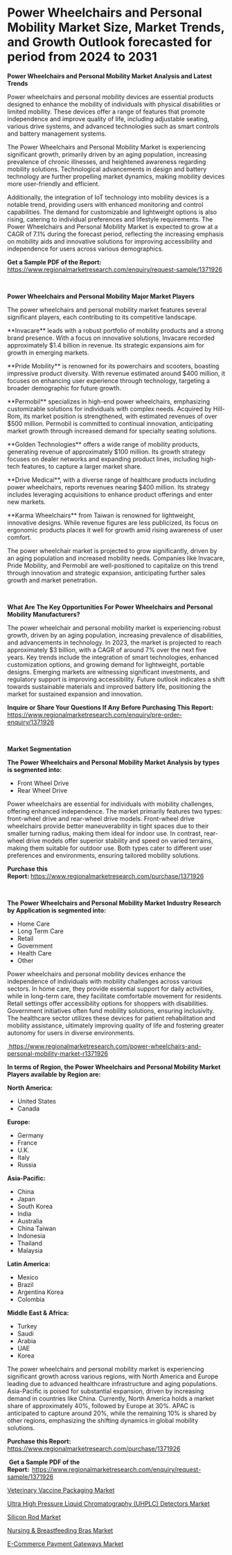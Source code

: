 <p><h1>Power Wheelchairs and Personal Mobility Market Size, Market Trends, and Growth Outlook forecasted for period from 2024 to 2031</h1></p><p><strong>Power Wheelchairs and Personal Mobility Market Analysis and Latest Trends</strong></p>
<p><p>Power wheelchairs and personal mobility devices are essential products designed to enhance the mobility of individuals with physical disabilities or limited mobility. These devices offer a range of features that promote independence and improve quality of life, including adjustable seating, various drive systems, and advanced technologies such as smart controls and battery management systems. </p><p>The Power Wheelchairs and Personal Mobility Market is experiencing significant growth, primarily driven by an aging population, increasing prevalence of chronic illnesses, and heightened awareness regarding mobility solutions. Technological advancements in design and battery technology are further propelling market dynamics, making mobility devices more user-friendly and efficient.</p><p>Additionally, the integration of IoT technology into mobility devices is a notable trend, providing users with enhanced monitoring and control capabilities. The demand for customizable and lightweight options is also rising, catering to individual preferences and lifestyle requirements. The Power Wheelchairs and Personal Mobility Market is expected to grow at a CAGR of 7.1% during the forecast period, reflecting the increasing emphasis on mobility aids and innovative solutions for improving accessibility and independence for users across various demographics.</p></p>
<p><strong>Get a Sample PDF of the Report:&nbsp;</strong> <a href="https://www.regionalmarketresearch.com/enquiry/request-sample/1371926">https://www.regionalmarketresearch.com/enquiry/request-sample/1371926</a></p>
<p>&nbsp;</p>
<p><strong>Power Wheelchairs and Personal Mobility Major Market Players</strong></p>
<p><p>The power wheelchairs and personal mobility market features several significant players, each contributing to its competitive landscape. </p><p>**Invacare** leads with a robust portfolio of mobility products and a strong brand presence. With a focus on innovative solutions, Invacare recorded approximately $1.4 billion in revenue. Its strategic expansions aim for growth in emerging markets.</p><p>**Pride Mobility** is renowned for its powerchairs and scooters, boasting impressive product diversity. With revenue estimated around $400 million, it focuses on enhancing user experience through technology, targeting a broader demographic for future growth.</p><p>**Permobil** specializes in high-end power wheelchairs, emphasizing customizable solutions for individuals with complex needs. Acquired by Hill-Rom, its market position is strengthened, with estimated revenues of over $500 million. Permobil is committed to continual innovation, anticipating market growth through increased demand for specialty seating solutions.</p><p>**Golden Technologies** offers a wide range of mobility products, generating revenue of approximately $100 million. Its growth strategy focuses on dealer networks and expanding product lines, including high-tech features, to capture a larger market share.</p><p>**Drive Medical**, with a diverse range of healthcare products including power wheelchairs, reports revenues nearing $400 million. Its strategy includes leveraging acquisitions to enhance product offerings and enter new markets.</p><p>**Karma Wheelchairs** from Taiwan is renowned for lightweight, innovative designs. While revenue figures are less publicized, its focus on ergonomic products places it well for growth amid rising awareness of user comfort.</p><p>The power wheelchair market is projected to grow significantly, driven by an aging population and increased mobility needs. Companies like Invacare, Pride Mobility, and Permobil are well-positioned to capitalize on this trend through innovation and strategic expansion, anticipating further sales growth and market penetration.</p></p>
<p>&nbsp;</p>
<p><strong>What Are The Key Opportunities For Power Wheelchairs and Personal Mobility Manufacturers?</strong></p>
<p><p>The power wheelchair and personal mobility market is experiencing robust growth, driven by an aging population, increasing prevalence of disabilities, and advancements in technology. In 2023, the market is projected to reach approximately $3 billion, with a CAGR of around 7% over the next five years. Key trends include the integration of smart technologies, enhanced customization options, and growing demand for lightweight, portable designs. Emerging markets are witnessing significant investments, and regulatory support is improving accessibility. Future outlook indicates a shift towards sustainable materials and improved battery life, positioning the market for sustained expansion and innovation.</p></p>
<p><strong>Inquire or Share Your Questions If Any Before Purchasing This Report:</strong> <a href="https://www.regionalmarketresearch.com/enquiry/pre-order-enquiry/1371926">https://www.regionalmarketresearch.com/enquiry/pre-order-enquiry/1371926</a></p>
<p>&nbsp;</p>
<p><strong>Market Segmentation</strong></p>
<p><strong>The Power Wheelchairs and Personal Mobility Market Analysis by types is segmented into:</strong></p>
<p><ul><li>Front Wheel Drive</li><li>Rear Wheel Drive</li></ul></p>
<p><p>Power wheelchairs are essential for individuals with mobility challenges, offering enhanced independence. The market primarily features two types: front-wheel drive and rear-wheel drive models. Front-wheel drive wheelchairs provide better maneuverability in tight spaces due to their smaller turning radius, making them ideal for indoor use. In contrast, rear-wheel drive models offer superior stability and speed on varied terrains, making them suitable for outdoor use. Both types cater to different user preferences and environments, ensuring tailored mobility solutions.</p></p>
<p><strong>Purchase this Report:&nbsp;</strong><a href="https://www.regionalmarketresearch.com/purchase/1371926">https://www.regionalmarketresearch.com/purchase/1371926</a></p>
<p>&nbsp;</p>
<p><strong>The Power Wheelchairs and Personal Mobility Market Industry Research by Application is segmented into:</strong></p>
<p><ul><li>Home Care</li><li>Long Term Care</li><li>Retail</li><li>Government</li><li>Health Care</li><li>Other</li></ul></p>
<p><p>Power wheelchairs and personal mobility devices enhance the independence of individuals with mobility challenges across various sectors. In home care, they provide essential support for daily activities, while in long-term care, they facilitate comfortable movement for residents. Retail settings offer accessibility options for shoppers with disabilities. Government initiatives often fund mobility solutions, ensuring inclusivity. The healthcare sector utilizes these devices for patient rehabilitation and mobility assistance, ultimately improving quality of life and fostering greater autonomy for users in diverse environments.</p></p>
<p><a href="https://www.regionalmarketresearch.com/power-wheelchairs-and-personal-mobility-market-r1371926">&nbsp;https://www.regionalmarketresearch.com/power-wheelchairs-and-personal-mobility-market-r1371926</a></p>
<p><strong>In terms of Region, the Power Wheelchairs and Personal Mobility Market Players available by Region are:</strong></p>
<p>
    <p> <strong> North America: </strong>
        <ul>
            <li>United States</li>
            <li>Canada</li>
        </ul>
        </p> 
    <p> <strong> Europe: </strong>
        <ul>
            <li>Germany</li>
            <li>France</li>
            <li>U.K.</li>
            <li>Italy</li>
            <li>Russia</li>
        </ul>
        </p> 
    <p> <strong> Asia-Pacific: </strong>
        <ul>
            <li>China</li>
            <li>Japan</li>
            <li>South Korea</li>
            <li>India</li>
            <li>Australia</li>
            <li>China Taiwan</li>
            <li>Indonesia</li>
            <li>Thailand</li>
            <li>Malaysia</li>
        </ul>
        </p> 
    <p> <strong> Latin America: </strong>
        <ul>
            <li>Mexico</li>
            <li>Brazil</li>
            <li>Argentina Korea</li>
            <li>Colombia</li>
        </ul>
        </p> 
    <p> <strong> Middle East & Africa: </strong>
        <ul>
            <li>Turkey</li>
            <li>Saudi</li>
            <li>Arabia</li>
            <li>UAE</li>
            <li>Korea</li>
        </ul>
    </p>
    </p>
<p><p>The power wheelchairs and personal mobility market is experiencing significant growth across various regions, with North America and Europe leading due to advanced healthcare infrastructure and aging populations. Asia-Pacific is poised for substantial expansion, driven by increasing demand in countries like China. Currently, North America holds a market share of approximately 40%, followed by Europe at 30%. APAC is anticipated to capture around 20%, while the remaining 10% is shared by other regions, emphasizing the shifting dynamics in global mobility solutions.</p></p>
<p><strong>Purchase this Report: </strong><a href="https://www.regionalmarketresearch.com/purchase/1371926">https://www.regionalmarketresearch.com/purchase/1371926</a></p>
<p>&nbsp;<strong>Get a Sample PDF of the Report:&nbsp;&nbsp;</strong><a href="https://www.regionalmarketresearch.com/enquiry/request-sample/1371926">https://www.regionalmarketresearch.com/enquiry/request-sample/1371926</a></p>
<p><strong></strong></p>
<p><p><a href="https://issuu.com/reportprime-2/docs/veterinary-vaccine-packaging-market_3a90096e224062">Veterinary Vaccine Packaging Market</a></p><p><a href="https://github.com/JubayerMia832/Market-Research-Report-List-1/blob/main/ultra-high-pressure-liquid-chromatography-uhplc-detectors-market.md">Ultra High Pressure Liquid Chromatography (UHPLC) Detectors Market</a></p><p><a href="https://www.linkedin.com/pulse/future-innovation-global-silicon-rod-market-growth-opportunities-uszcc?trackingId=cTvtSGt0R%2BSyqUrGav%2FAog%3D%3D">Silicon Rod Market</a></p><p><a href="https://medium.com/@mark.mellon/what-innovations-and-market-trends-are-shaping-the-nursing-breastfeeding-bras-market-cb0db9dd5633">Nursing & Breastfeeding Bras Market</a></p><p><a href="https://medium.com/@mark.mellon/e-commerce-payment-gateways-market-analysis-report-global-insights-by-region-type-online-100a527cfe0c">E-Commerce Payment Gateways Market</a></p></p>